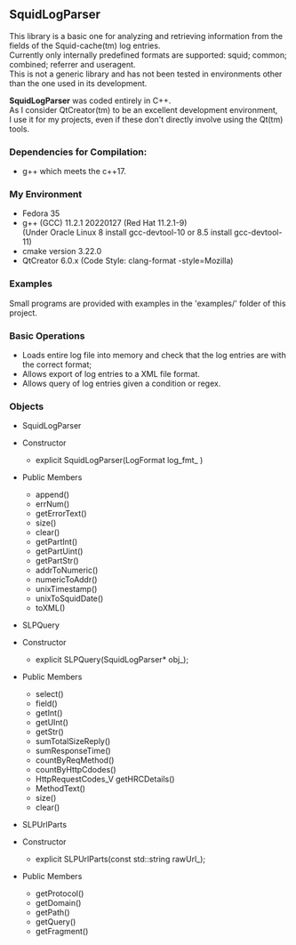 ## SquidLogParser
This library is a basic one for analyzing and retrieving information from the fields of the Squid-cache(tm) log entries.<br>
Currently only internally predefined formats are supported: squid; common; combined; referrer and useragent.<br>
This is not a generic library and has not been tested in environments other than the one used in its development.

<b>SquidLogParser</b> was coded entirely in C++.<br>
As I consider QtCreator(tm) to be an excellent development environment,<br>
I use it for my projects, even if these don't directly involve using the Qt(tm) tools.

### Dependencies for Compilation:
- g++ which meets the c++17.<br>

### My Environment
- Fedora 35<br>
- g++ (GCC) 11.2.1 20220127 (Red Hat 11.2.1-9)<br>
(Under Oracle Linux 8 install gcc-devtool-10 or 8.5 install gcc-devtool-11)<br>
- cmake version 3.22.0<br>
- QtCreator 6.0.x (Code Style: clang-format -style=Mozilla)

### Examples

Small programs are provided with examples in the 'examples/' folder of this project.

### Basic Operations

- Loads entire log file into memory and check that the log entries are with the correct format;
- Allows export of log entries to a XML file format.<br>
- Allows query of log entries given a condition or regex.<br>

### Objects

- SquidLogParser
 - Constructor
    - explicit SquidLogParser(LogFormat log_fmt_ )
 - Public Members
    - append()
    - errNum()
    - getErrorText()
    - size()
    - clear()
    - getPartInt()
    - getPartUint()
    - getPartStr()
    - addrToNumeric()
    - numericToAddr()
    - unixTimestamp()
    - unixToSquidDate()
    - toXML()

- SLPQuery
 - Constructor
    - explicit SLPQuery(SquidLogParser* obj_);
 - Public Members
    - select()
    - field()
    - getInt()
    - getUInt()
    - getStr()
    - sumTotalSizeReply()
    - sumResponseTime()
    - countByReqMethod()
    - countByHttpCdodes()
    - HttpRequestCodes_V getHRCDetails()
    - MethodText()
    - size()
    - clear()

- SLPUrlParts
 - Constructor
    - explicit SLPUrlParts(const std::string rawUrl_);
 - Public Members
    - getProtocol()
    - getDomain()
    - getPath()
    - getQuery()
    - getFragment()
